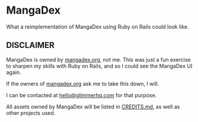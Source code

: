 # MangaDex

What a reimplementation of MangaDex using Ruby on Rails could look like.

## DISCLAIMER

MangaDex is owned by [mangadex.org], not me. This was just a fun exercise to sharpen
my skills with Ruby on Rails, and so I could see the MangaDex UI again.

If the owners of [mangadex.org] ask me to take this down, I will.

I can be contacted at <hello@glimmerhq.com> for that purpose.

All assets owned by MangaDex will be listed in [CREDITS.md](CREDITS.md), as well as other
projects used.

[mangadex.org]: https://mangadex.org
